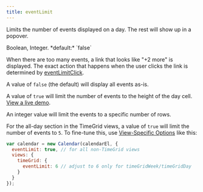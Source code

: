 ```yaml
---
title: eventLimit
---
```


Limits the number of events displayed on a day. The rest will show up in a popover.

<div class='spec' markdown='1'>
Boolean, Integer. *default:* `false`
</div>

When there are too many events, a link that looks like "+2 more" is displayed. The exact action that happens when the user clicks the link is determined by [eventLimitClick](eventLimitClick).

A value of `false` (the default) will display all events as-is.

A value of `true` will limit the number of events to the height of the day cell. [View a live demo](event-popover-demo).

An integer value will limit the events to a specific number of rows.

For the all-day section in the TimeGrid views, a value of `true` will limit the number of events to `5`. To fine-tune this, use [View-Specific Options](view-specific-options) like this:

```js
var calendar = new Calendar(calendarEl, {
  eventLimit: true, // for all non-TimeGrid views
  views: {
    timeGrid: {
      eventLimit: 6 // adjust to 6 only for timeGridWeek/timeGridDay
    }
  }
});
```
